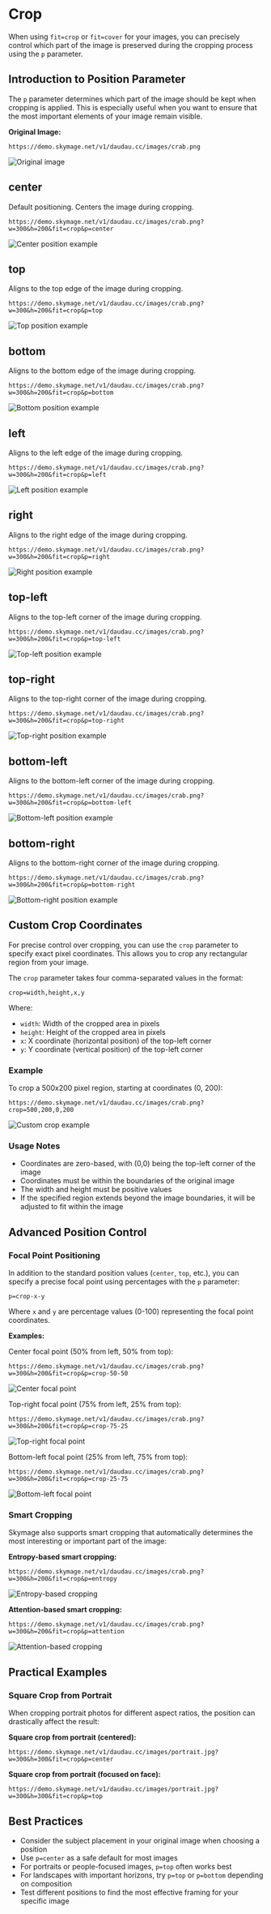 # Crop

When using `fit=crop` or `fit=cover` for your images, you can precisely control which part of the image is preserved during the cropping process using the `p` parameter.

## Introduction to Position Parameter

The `p` parameter determines which part of the image should be kept when cropping is applied. This is especially useful when you want to ensure that the most important elements of your image remain visible.

**Original Image:**
```
https://demo.skymage.net/v1/daudau.cc/images/crab.png
```
![Original image](https://demo.skymage.net/v1/daudau.cc/images/crab.png?w=400)

## center

Default positioning. Centers the image during cropping.

```
https://demo.skymage.net/v1/daudau.cc/images/crab.png?w=300&h=200&fit=crop&p=center
```
![Center position example](https://demo.skymage.net/v1/daudau.cc/images/crab.png?w=300&h=200&fit=crop&p=center)

## top

Aligns to the top edge of the image during cropping.

```
https://demo.skymage.net/v1/daudau.cc/images/crab.png?w=300&h=200&fit=crop&p=top
```
![Top position example](https://demo.skymage.net/v1/daudau.cc/images/crab.png?w=300&h=200&fit=crop&p=top)

## bottom

Aligns to the bottom edge of the image during cropping.

```
https://demo.skymage.net/v1/daudau.cc/images/crab.png?w=300&h=200&fit=crop&p=bottom
```
![Bottom position example](https://demo.skymage.net/v1/daudau.cc/images/crab.png?w=300&h=200&fit=crop&p=bottom)

## left

Aligns to the left edge of the image during cropping.

```
https://demo.skymage.net/v1/daudau.cc/images/crab.png?w=300&h=200&fit=crop&p=left
```
![Left position example](https://demo.skymage.net/v1/daudau.cc/images/crab.png?w=300&h=200&fit=crop&p=left)

## right

Aligns to the right edge of the image during cropping.

```
https://demo.skymage.net/v1/daudau.cc/images/crab.png?w=300&h=200&fit=crop&p=right
```
![Right position example](https://demo.skymage.net/v1/daudau.cc/images/crab.png?w=300&h=200&fit=crop&p=right)

## top-left

Aligns to the top-left corner of the image during cropping.

```
https://demo.skymage.net/v1/daudau.cc/images/crab.png?w=300&h=200&fit=crop&p=top-left
```
![Top-left position example](https://demo.skymage.net/v1/daudau.cc/images/crab.png?w=300&h=200&fit=crop&p=top-left)

## top-right

Aligns to the top-right corner of the image during cropping.

```
https://demo.skymage.net/v1/daudau.cc/images/crab.png?w=300&h=200&fit=crop&p=top-right
```
![Top-right position example](https://demo.skymage.net/v1/daudau.cc/images/crab.png?w=300&h=200&fit=crop&p=top-right)

## bottom-left

Aligns to the bottom-left corner of the image during cropping.

```
https://demo.skymage.net/v1/daudau.cc/images/crab.png?w=300&h=200&fit=crop&p=bottom-left
```
![Bottom-left position example](https://demo.skymage.net/v1/daudau.cc/images/crab.png?w=300&h=200&fit=crop&p=bottom-left)

## bottom-right

Aligns to the bottom-right corner of the image during cropping.

```
https://demo.skymage.net/v1/daudau.cc/images/crab.png?w=300&h=200&fit=crop&p=bottom-right
```
![Bottom-right position example](https://demo.skymage.net/v1/daudau.cc/images/crab.png?w=300&h=200&fit=crop&p=bottom-right)

## Custom Crop Coordinates

For precise control over cropping, you can use the `crop` parameter to specify exact pixel coordinates. This allows you to crop any rectangular region from your image.

The `crop` parameter takes four comma-separated values in the format:
```
crop=width,height,x,y
```

Where:
- `width`: Width of the cropped area in pixels
- `height`: Height of the cropped area in pixels
- `x`: X coordinate (horizontal position) of the top-left corner
- `y`: Y coordinate (vertical position) of the top-left corner

### Example

To crop a 500x200 pixel region, starting at coordinates (0, 200):

```
https://demo.skymage.net/v1/daudau.cc/images/crab.png?crop=500,200,0,200
```
![Custom crop example](https://demo.skymage.net/v1/daudau.cc/images/crab.png?crop=500,200,0,200
)

### Usage Notes

- Coordinates are zero-based, with (0,0) being the top-left corner of the image
- Coordinates must be within the boundaries of the original image
- The width and height must be positive values
- If the specified region extends beyond the image boundaries, it will be adjusted to fit within the image

## Advanced Position Control

### Focal Point Positioning

In addition to the standard position values (`center`, `top`, etc.), you can specify a precise focal point using percentages with the `p` parameter:

```
p=crop-x-y
```

Where `x` and `y` are percentage values (0-100) representing the focal point coordinates.

**Examples:**

Center focal point (50% from left, 50% from top):
```
https://demo.skymage.net/v1/daudau.cc/images/crab.png?w=300&h=200&fit=crop&p=crop-50-50
```
![Center focal point](https://demo.skymage.net/v1/daudau.cc/images/crab.png?w=300&h=200&fit=crop&p=crop-50-50)

Top-right focal point (75% from left, 25% from top):
```
https://demo.skymage.net/v1/daudau.cc/images/crab.png?w=300&h=200&fit=crop&p=crop-75-25
```
![Top-right focal point](https://demo.skymage.net/v1/daudau.cc/images/crab.png?w=300&h=200&fit=crop&p=crop-75-25)

Bottom-left focal point (25% from left, 75% from top):
```
https://demo.skymage.net/v1/daudau.cc/images/crab.png?w=300&h=200&fit=crop&p=crop-25-75
```
![Bottom-left focal point](https://demo.skymage.net/v1/daudau.cc/images/crab.png?w=300&h=200&fit=crop&p=crop-25-75)

### Smart Cropping

Skymage also supports smart cropping that automatically determines the most interesting or important part of the image:

**Entropy-based smart cropping:**
```
https://demo.skymage.net/v1/daudau.cc/images/crab.png?w=300&h=200&fit=crop&p=entropy
```
![Entropy-based cropping](https://demo.skymage.net/v1/daudau.cc/images/crab.png?w=300&h=200&fit=crop&p=entropy)

**Attention-based smart cropping:**
```
https://demo.skymage.net/v1/daudau.cc/images/crab.png?w=300&h=200&fit=crop&p=attention
```
![Attention-based cropping](https://demo.skymage.net/v1/daudau.cc/images/crab.png?w=300&h=200&fit=crop&p=attention)

## Practical Examples

### Square Crop from Portrait

When cropping portrait photos for different aspect ratios, the position can drastically affect the result:

**Square crop from portrait (centered):**
```
https://demo.skymage.net/v1/daudau.cc/images/portrait.jpg?w=300&h=300&fit=crop&p=center
```

**Square crop from portrait (focused on face):**
```
https://demo.skymage.net/v1/daudau.cc/images/portrait.jpg?w=300&h=300&fit=crop&p=top
```

## Best Practices

- Consider the subject placement in your original image when choosing a position
- Use `p=center` as a safe default for most images
- For portraits or people-focused images, `p=top` often works best
- For landscapes with important horizons, try `p=top` or `p=bottom` depending on composition
- Test different positions to find the most effective framing for your specific image
